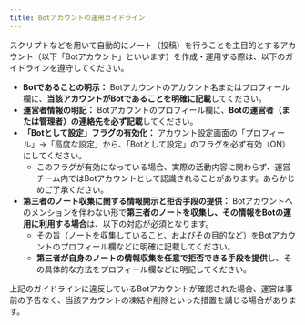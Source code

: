 ```yaml
---
title: Botアカウントの運用ガイドライン
---
```

スクリプトなどを用いて自動的にノート（投稿）を行うことを主目的とするアカウント（以下「Botアカウント」といいます）を作成・運用する際は、以下のガイドラインを遵守してください。

- **Botであることの明示：**
  Botアカウントのアカウント名またはプロフィール欄に、**当該アカウントがBotであることを明確に記載**してください。
- **運営者情報の明記：**
  Botアカウントのプロフィール欄に、**Botの運営者（または管理者）の連絡先を必ず記載**してください。
- **「Botとして設定」フラグの有効化：**
  アカウント設定画面の「プロフィール」→「高度な設定」から、「Botとして設定」のフラグを必ず有効（ON）にしてください。
    - このフラグが有効になっている場合、実際の活動内容に関わらず、運営チーム内ではBotアカウントとして認識されることがあります。あらかじめご了承ください。
- **第三者のノート収集に関する情報開示と拒否手段の提供：**
  Botアカウントへのメンションを伴わない形で**第三者のノートを収集し、その情報をBotの運用に利用する場合**は、以下の対応が必須となります。
    - その旨（ノートを収集していること、およびその目的など）をBotアカウントのプロフィール欄などに明確に記載してください。
    - **第三者が自身のノートの情報収集を任意で拒否できる手段を提供**し、その具体的な方法をプロフィール欄などに明記してください。

上記のガイドラインに違反しているBotアカウントが確認された場合、運営は事前の予告なく、当該アカウントの凍結や削除といった措置を講じる場合があります。
